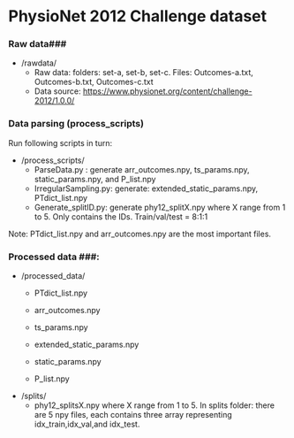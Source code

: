# PhysioNet 2012 Challenge dataset #

### Raw data###
* /rawdata/
  * Raw data: folders: set-a, set-b, set-c.  Files: Outcomes-a.txt, Outcomes-b.txt, Outcomes-c.txt
  * Data source: https://www.physionet.org/content/challenge-2012/1.0.0/

### Data parsing (process_scripts) ###
Run following scripts in turn:
* /process_scripts/
  * ParseData.py : generate arr\_outcomes.npy, ts\_params.npy, static\_params.npy, and P\_list.npy
  * IrregularSampling.py: generate: extended\_static\_params.npy, PTdict\_list.npy
  * Generate\_splitID.py: generate phy12\_splitX.npy where X range from 1 to 5. Only contains the IDs. Train/val/test =  8:1:1

Note: PTdict\_list.npy and arr\_outcomes.npy are the most important files.


### Processed data ###:
* /processed_data/
  * PTdict_list.npy
  * arr_outcomes.npy  
  * ts_params.npy
  * extended_static_params.npy
  
  * static_params.npy
  * P_list.npy
* /splits/
  * phy12\_splitsX.npy  where X range from 1 to 5. In splits folder: there are 5 npy files, each contains three array representing idx\_train,idx\_val,and idx\_test.
  
